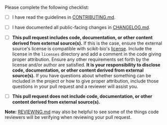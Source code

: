Please complete the following checklist:

* [ ] I have read the guidelines in [CONTRIBUTING.md](CONTRIBUTING.md).

* [ ] I have documented all public-facing changes in [CHANGELOG.md](CHANGELOG.md).

* [ ] **This pull request includes code, documentation, or other content derived from external source(s).** If this is the case, ensure the external source's license is compatible with scikit-bio's [license](COPYING.txt). Include the license in the `licenses` directory and add a comment in the code giving proper attribution. Ensure any other requirements set forth by the license and/or author are satisfied. **It is your responsibility to disclose code, documentation, or other content derived from external source(s).** If you have questions about whether something can be included in the project or how to give proper attribution, include those questions in your pull request and a reviewer will assist you.

* [ ] **This pull request does not include code, documentation, or other content derived from external source(s).**

**Note:** [REVIEWING.md](REVIEWING.md) may also be helpful to see some of the things code reviewers will be verifying when reviewing your pull request.

